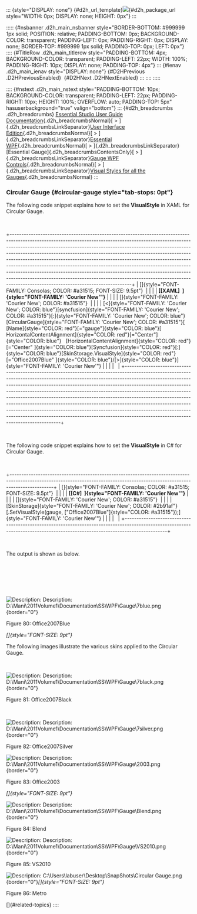 ::: {style="DISPLAY: none"}
[](ms-xhelp:///?Id=d2h_url_template){#d2h_url_template}![](!package_url!){#d2h_package_url style="WIDTH: 0px; DISPLAY: none; HEIGHT: 0px"}
:::

::::: {#nsbanner .d2h_main_nsbanner style="BORDER-BOTTOM: #999999 1px solid; POSITION: relative; PADDING-BOTTOM: 0px; BACKGROUND-COLOR: transparent; PADDING-LEFT: 0px; PADDING-RIGHT: 0px; DISPLAY: none; BORDER-TOP: #999999 1px solid; PADDING-TOP: 0px; LEFT: 0px"}
:::: {#TitleRow .d2h_main_titlerow style="PADDING-BOTTOM: 4px; BACKGROUND-COLOR: transparent; PADDING-LEFT: 22px; WIDTH: 100%; PADDING-RIGHT: 10px; DISPLAY: none; PADDING-TOP: 4px"}
::: {#ienav .d2h_main_ienav style="DISPLAY: none"}
[](ms-xhelp:///?Id=e210706b-dec2-4dfd-ab88-ddbf0464af16){#D2HPrevious .D2HPreviousEnabled}  [](ms-xhelp:///?Id=97b51b74-a55c-4dc4-8e33-171018f20d0c){#D2HNext .D2HNextEnabled}
:::
::::
:::::

:::: {#nstext .d2h_main_nstext style="PADDING-BOTTOM: 10px; BACKGROUND-COLOR: transparent; PADDING-LEFT: 22px; PADDING-RIGHT: 10px; HEIGHT: 100%; OVERFLOW: auto; PADDING-TOP: 5px" hasuserbackground="true" valign="bottom"}
::: {#d2h_breadcrumbs .d2h_breadcrumbs}
[Essential Studio User Guide Documentation](ms-xhelp:///?Id=12457748-09e3-4d74-a240-8e049cedf030){.d2h_breadcrumbsNormal}[ \> ]{.d2h_breadcrumbsLinkSeparator}[User Interface Edition](ms-xhelp:///?Id=c29296b7-531c-413b-a0ec-488ca1f7f669){.d2h_breadcrumbsNormal}[ \> ]{.d2h_breadcrumbsLinkSeparator}[Essential WPF](ms-xhelp:///?Id=7f4f82c5-151c-4262-94d0-75c4626c77bc){.d2h_breadcrumbsNormal}[ \> ]{.d2h_breadcrumbsLinkSeparator}[Essential Gauge]{.d2h_breadcrumbsContentsOnly}[ \> ]{.d2h_breadcrumbsLinkSeparator}[Gauge WPF Controls](ms-xhelp:///?Id=1b650d21-639c-453f-89e6-26b3efcea22b){.d2h_breadcrumbsNormal}[ \> ]{.d2h_breadcrumbsLinkSeparator}[Visual Styles for all the Gauges](ms-xhelp:///?Id=e210706b-dec2-4dfd-ab88-ddbf0464af16){.d2h_breadcrumbsNormal}
:::

### Circular Gauge {#circular-gauge style="tab-stops: 0pt"}

The following code snippet explains how to set the **VisualStyle** in XAML for Circular Gauge.

 

+---------------------------------------------------------------------------------------------------------------------------------------------------------------------------------------------------------------------------------------------------------------------------------------------------------------------------------------------------------------------------------------------------------------------------------------------------------------------------------------------------------------------------------------------------------------------------------------------------------------------------------------------------------------------------------------------------+
| []{style="FONT-FAMILY: Consolas; COLOR: #a31515; FONT-SIZE: 9.5pt"}                                                                                                                                                                                                                                                                                                                                                                                                                                                                                                                                                                                                                               |
|                                                                                                                                                                                                                                                                                                                                                                                                                                                                                                                                                                                                                                                                                                   |
| **[\[XAML\]  ]{style="FONT-FAMILY: 'Courier New'"}**                                                                                                                                                                                                                                                                                                                                                                                                                                                                                                                                                                                                                                              |
|                                                                                                                                                                                                                                                                                                                                                                                                                                                                                                                                                                                                                                                                                                   |
| []{style="FONT-FAMILY: 'Courier New'; COLOR: #a31515"}                                                                                                                                                                                                                                                                                                                                                                                                                                                                                                                                                                                                                                            |
|                                                                                                                                                                                                                                                                                                                                                                                                                                                                                                                                                                                                                                                                                                   |
| [\<]{style="FONT-FAMILY: 'Courier New'; COLOR: blue"}[syncfusion]{style="FONT-FAMILY: 'Courier New'; COLOR: #a31515"}[:]{style="FONT-FAMILY: 'Courier New'; COLOR: blue"}[CircularGauge]{style="FONT-FAMILY: 'Courier New'; COLOR: #a31515"}[ [Name]{style="COLOR: red"}[=\"gauge\"]{style="COLOR: blue"}[ HorizontalContentAlignment]{style="COLOR: red"}[=\"Center\"]{style="COLOR: blue"}   [HorizontalContentAlignment]{style="COLOR: red"}[=\"Center\" ]{style="COLOR: blue"}[Syncfusion]{style="COLOR: red"}[:]{style="COLOR: blue"}[SkinStorage.VisualStyle]{style="COLOR: red"}[=\"Office2007Blue\" ]{style="COLOR: blue"}/[\>]{style="COLOR: blue"}]{style="FONT-FAMILY: 'Courier New'"} |
|                                                                                                                                                                                                                                                                                                                                                                                                                                                                                                                                                                                                                                                                                                   |
|                                                                                                                                                                                                                                                                                                                                                                                                                                                                                                                                                                                                                                                                                                   |
+---------------------------------------------------------------------------------------------------------------------------------------------------------------------------------------------------------------------------------------------------------------------------------------------------------------------------------------------------------------------------------------------------------------------------------------------------------------------------------------------------------------------------------------------------------------------------------------------------------------------------------------------------------------------------------------------------+

 

The following code snippet explains how to set the **VisualStyle** in C# for Circular Gauge.

 

+------------------------------------------------------------------------------------------------------------------------------------------------------------------------------+
| []{style="FONT-FAMILY: Consolas; COLOR: #a31515; FONT-SIZE: 9.5pt"}                                                                                                          |
|                                                                                                                                                                              |
| **[\[C#\]  ]{style="FONT-FAMILY: 'Courier New'"}**                                                                                                                           |
|                                                                                                                                                                              |
| []{style="FONT-FAMILY: 'Courier New'; COLOR: #a31515"}                                                                                                                       |
|                                                                                                                                                                              |
| [SkinStorage]{style="FONT-FAMILY: 'Courier New'; COLOR: #2b91af"}[.SetVisualStyle(gauge, [\"Office2007Blue\"]{style="COLOR: #a31515"});]{style="FONT-FAMILY: 'Courier New'"} |
|                                                                                                                                                                              |
|                                                                                                                                                                              |
+------------------------------------------------------------------------------------------------------------------------------------------------------------------------------+

 

The output is shown as below.

 

 

 

![Description: Description: D:\\Mani\\2011Volume1\\Documentation\\SS\\WPF\\Gauge\\7blue.png](ImagesExt/image54_82.jpg){border="0"}

Figure 80: Office2007Blue

*[]{style="FONT-SIZE: 9pt"}* 

The following images illustrate the various skins applied to the Circular Gauge.

 

![Description: Description: D:\\Mani\\2011Volume1\\Documentation\\SS\\WPF\\Gauge\\7black.png](ImagesExt/image54_83.jpg){border="0"}

Figure 81: Office2007Black

 

![Description: Description: D:\\Mani\\2011Volume1\\Documentation\\SS\\WPF\\Gauge\\7silver.png](ImagesExt/image54_84.jpg){border="0"}

Figure 82: Office2007Silver

![Description: Description: D:\\Mani\\2011Volume1\\Documentation\\SS\\WPF\\Gauge\\2003.png](ImagesExt/image54_85.jpg){border="0"}

Figure 83: Office2003

*[]{style="FONT-SIZE: 9pt"}* 

![Description: Description: D:\\Mani\\2011Volume1\\Documentation\\SS\\WPF\\Gauge\\Blend.png](ImagesExt/image54_86.jpg){border="0"}

Figure 84: Blend

![Description: Description: D:\\Mani\\2011Volume1\\Documentation\\SS\\WPF\\Gauge\\VS2010.png](ImagesExt/image54_87.jpg){border="0"}

Figure 85: VS2010

![Description: C:\\Users\\labuser\\Desktop\\SnapShots\\Circular Gauge.png](ImagesExt/image54_88.jpg){border="0"}*[]{style="FONT-SIZE: 9pt"}*

Figure 86: Metro

[]{#related-topics}
::::
